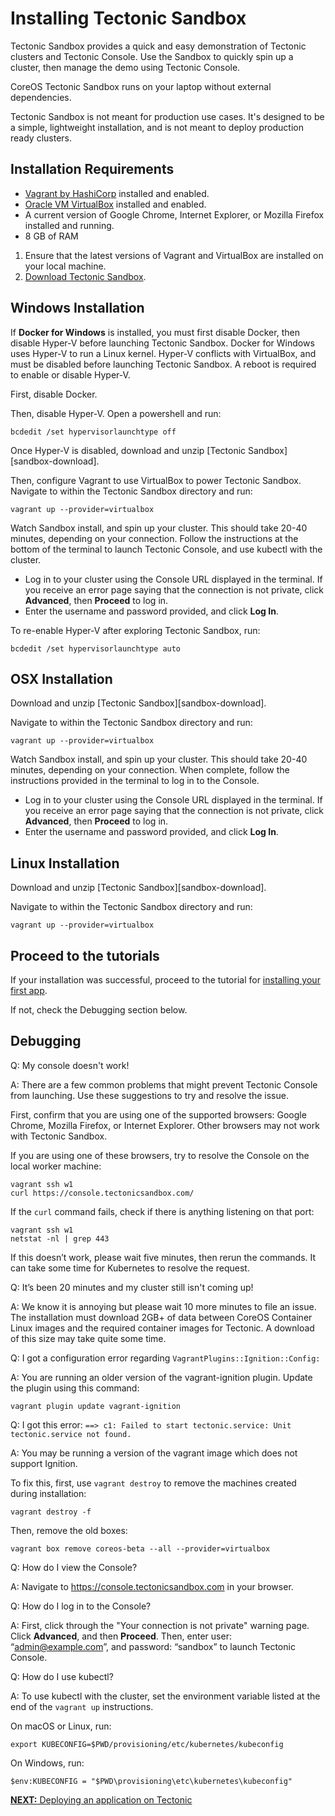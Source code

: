 # Installing Tectonic Sandbox

Tectonic Sandbox provides a quick and easy demonstration of Tectonic clusters and Tectonic Console. Use the Sandbox to quickly spin up a cluster, then manage the demo using Tectonic Console.

CoreOS Tectonic Sandbox runs on your laptop without external dependencies.

Tectonic Sandbox is not meant for production use cases. It's designed to be a simple, lightweight installation, and is not meant to deploy production ready clusters.

## Installation Requirements

* [Vagrant by HashiCorp][vagrant] installed and enabled.
* [Oracle VM VirtualBox][virtualbox] installed and enabled.
* A current version of Google Chrome, Internet Explorer, or Mozilla Firefox installed and running.
* 8 GB of RAM

1. Ensure that the latest versions of Vagrant and VirtualBox are installed on your local machine.
2. [Download Tectonic Sandbox][sandbox-download-form].

## Windows Installation

If **Docker for Windows** is installed, you must first disable Docker, then disable Hyper-V before launching Tectonic Sandbox. Docker for Windows uses Hyper-V to run a Linux kernel. Hyper-V conflicts with VirtualBox, and must be disabled before launching Tectonic Sandbox. A reboot is required to enable or disable Hyper-V.

First, disable Docker.

Then, disable Hyper-V. Open a powershell and run:

```
bcdedit /set hypervisorlaunchtype off
```

Once Hyper-V is disabled, download and unzip [Tectonic Sandbox][sandbox-download].

Then, configure Vagrant to use VirtualBox to power Tectonic Sandbox. Navigate to within the Tectonic Sandbox directory and run:

```
vagrant up --provider=virtualbox
```

Watch Sandbox install, and spin up your cluster. This should take 20-40 minutes, depending on your connection. Follow the instructions at the bottom of the terminal to launch Tectonic Console, and use kubectl with the cluster.
* Log in to your cluster using the Console URL displayed in the terminal. If you receive an error page saying that the connection is not private, click **Advanced**, then **Proceed** to log in.
* Enter the username and password provided, and click **Log In**.

To re-enable Hyper-V after exploring Tectonic Sandbox, run:

```
bcdedit /set hypervisorlaunchtype auto
```

## OSX Installation

Download and unzip [Tectonic Sandbox][sandbox-download].

Navigate to within the Tectonic Sandbox directory and run:

```
vagrant up --provider=virtualbox
```

Watch Sandbox install, and spin up your cluster. This should take 20-40 minutes, depending on your connection. When complete, follow the instructions provided in the terminal to log in to the Console.
* Log in to your cluster using the Console URL displayed in the terminal. If you receive an error page saying that the connection is not private, click **Advanced**, then **Proceed** to log in.
* Enter the username and password provided, and click **Log In**.

## Linux Installation

Download and unzip [Tectonic Sandbox][sandbox-download].

Navigate to within the Tectonic Sandbox directory and run:

```
vagrant up --provider=virtualbox
```

## Proceed to the tutorials

If your installation was successful, proceed to the tutorial for [installing your first app][first-app].

If not, check the Debugging section below.

## Debugging

Q: My console doesn't work!

A: There are a few common problems that might prevent Tectonic Console from launching. Use these suggestions to try and resolve the issue.

First, confirm that you are using one of the supported browsers: Google Chrome, Mozilla Firefox, or Internet Explorer. Other browsers may not work with Tectonic Sandbox.

If you are using one of these browsers, try to resolve the Console on the local worker machine:

```
vagrant ssh w1
curl https://console.tectonicsandbox.com/
```

If the `curl` command fails, check if there is anything listening on that port:

```
vagrant ssh w1
netstat -nl | grep 443
```

If this doesn’t work, please wait five minutes, then rerun the commands. It can take some time for Kubernetes to resolve the request.

Q: It’s been 20 minutes and my cluster still isn't coming up!

A: We know it is annoying but please wait 10 more minutes to file an issue. The installation must download 2GB+ of data between CoreOS Container Linux images and the required container images for Tectonic. A download of this size may take quite some time.

Q: I got a configuration error regarding `VagrantPlugins::Ignition::Config:`

A: You are running an older version of the vagrant-ignition plugin. Update the plugin using this command:

```
vagrant plugin update vagrant-ignition
```

Q: I got this error: `==> c1: Failed to start tectonic.service: Unit tectonic.service not found.`

A: You may be running a version of the vagrant image which does not support Ignition.

To fix this, first, use `vagrant destroy` to remove the machines created during installation:

```
vagrant destroy -f
```

Then, remove the old boxes:

```
vagrant box remove coreos-beta --all --provider=virtualbox
```

Q: How do I view the Console?

A: Navigate to https://console.tectonicsandbox.com in your browser.

Q: How do I log in to the Console?

A: First, click through the "Your connection is not private" warning page. Click **Advanced**, and then **Proceed**. Then, enter user: “admin@example.com”, and password: “sandbox” to launch Tectonic Console.

Q: How do I use kubectl?

A: To use kubectl with the cluster, set the environment variable listed at the end of the `vagrant up` instructions.

On macOS or Linux, run:

```
export KUBECONFIG=$PWD/provisioning/etc/kubernetes/kubeconfig
```

On Windows, run:

```
$env:KUBECONFIG = "$PWD\provisioning\etc\kubernetes\kubeconfig"
```

[**NEXT:** Deploying an application on Tectonic][first-app]


[vagrant]: https://www.vagrantup.com/downloads.html
[virtualbox]: https://www.virtualbox.org/wiki/Downloads
[sandbox-download-form]: https://coreos.com/tectonic/sandbox/
[first-app]: first-app.md

